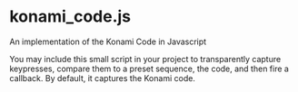 konami_code.js
==============

An implementation of the Konami Code in Javascript

You may include this small script in your project to transparently 
capture keypresses, compare them to a preset sequence, the code, and
then fire a callback. By default, it captures the Konami code.
